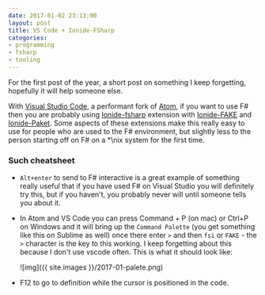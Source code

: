 ```yaml
---
date: 2017-01-02 23:13:00
layout: post
title: VS Code + Ionide-FSharp
categories:
- programming
- fsharp
- tooling
---
```


For the first post of the year, a short post on something I keep forgetting, hopefully it will help someone else.

With [Visual Studio Code](http://code.visualstudio.com/), a performant fork of [Atom](http://atom.io/), if you want to use F\# then 
you are probably using [Ionide-fsharp](https://marketplace.visualstudio.com/items?itemName=Ionide.Ionide-fsharp) extension with [Ionide-FAKE](https://marketplace.visualstudio.com/items?itemName=Ionide.Ionide-fake) and [Ionide-Paket](https://marketplace.visualstudio.com/items?itemName=Ionide.Ionide-paket). 
Some aspects of these extensions make this really easy to use for  people who are used to the F\# environment, but slightly less to the person starting off on F\# on a *\nix system for the first time.

### Such cheatsheet

 * `Alt+enter` to send to F\# interactive is a great example of something really useful that if you have used F\# on Visual Studio you 
   will definitely try this, but if you haven't, you probably never will until someone tells you about it.
 * In Atom and VS Code you can press Command + P (on mac) or Ctrl+P on Windows and it will bring up the `Command Palette` (you get 
   something like this on Sublime as well) once there enter `>` and then `fsi` or `FAKE` - the `>` character is the key to this working. I keep forgetting about this because I don't use vscode often.
   This is what it should look like:
 
   ![img]({{ site.images }}/2017-01-palete.png)
 * F12 to go to definition while the cursor is positioned in the code.
 
